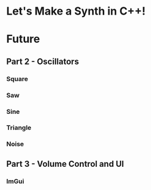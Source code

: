# Let's Make a Synth in C++!

# Future

## Part 2 - Oscillators

### Square
### Saw
### Sine
### Triangle
### Noise

## Part 3 - Volume Control and UI

### ImGui
